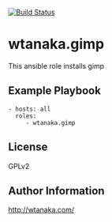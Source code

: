 [![Build Status](https://travis-ci.org/wtanaka/ansible-role-gimp.svg?branch=master)](https://travis-ci.org/wtanaka/ansible-role-gimp)

wtanaka.gimp
============

This ansible role installs gimp

Example Playbook
----------------

    - hosts: all
      roles:
         - wtanaka.gimp

License
-------

GPLv2

Author Information
------------------

http://wtanaka.com/
